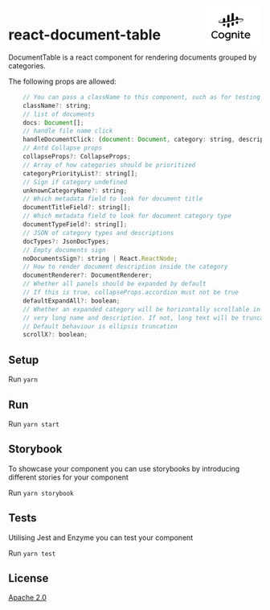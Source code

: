 <a href="https://cognite.com/">
    <img src="./cognite_logo.png" alt="Cognite logo" title="Cognite" align="right" height="80" />
</a>

# react-document-table

DocumentTable is a react component for rendering documents grouped by categories.

The following props are allowed:

```javascript
    // You can pass a className to this component, such as for testing or styling purposes
    className?: string;
    // list of documents
    docs: Document[];
    // handle file name click
    handleDocumentClick: (document: Document, category: string, description: string) => void;
    // Antd Collapse props
    collapseProps?: CollapseProps;
    // Array of how categories should be prioritized
    categoryPriorityList?: string[];
    // Sign if category undefined
    unknownCategoryName?: string;
    // Which metadata field to look for document title
    documentTitleField?: string[];
    // Which metadata field to look for document category type
    documentTypeField?: string[];
    // JSON of category types and descriptions
    docTypes?: JsonDocTypes;
    // Empty documents sign
    noDocumentsSign?: string | React.ReactNode;
    // How to render document description inside the category
    documentRenderer?: DocumentRenderer;
    // Whether all panels should be expanded by default
    // If this is true, collapseProps.accordion must not be true
    defaultExpandAll?: boolean;
    // Whether an expanded category will be horizontally scrollable in case of a
    // very long name and description. If not, long text will be truncated with ellipsis
    // Default behaviour is ellipsis truncation
    scrollX?: boolean;
```

## Setup

Run `yarn`

## Run

Run `yarn start`

## Storybook

To showcase your component you can use storybooks by introducing different stories for your component

Run `yarn storybook`

## Tests

Utilising Jest and Enzyme you can test your component

Run `yarn test`

## License

[Apache 2.0](https://www.apache.org/licenses/LICENSE-2.0)
